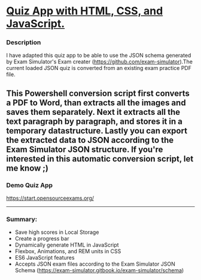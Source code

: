# [Quiz App with HTML, CSS, and JavaScript.](https://start.opensourceexams.org/)

### Description

I have adapted this quiz app to be able to use the JSON schema generated by Exam Simulator's Exam creater (https://github.com/exam-simulator).The current loaded JSON quiz is converted from an existing exam practice PDF file. 

This Powershell conversion script first converts a PDF to Word, than extracts all the images and saves them separately. Next it extracts all the text paragraph by paragraph, and stores it in a temporary datastructure. Lastly you can export the extracted data to JSON according to the Exam Simulator JSON structure.
If you're interested in this automatic conversion script, let me know ;)
-----

### Demo Quiz App 
https://start.opensourceexams.org/

------

### Summary:
* Save high scores in Local Storage 
* Create a progress bar
* Dynamically generate HTML in JavaScript
* Flexbox, Animations, and REM units in CSS
* ES6 JavaScript features
* Accepts JSON exam files according to the Exam Simulator JSON Schema (https://exam-simulator.gitbook.io/exam-simulator/schema)


